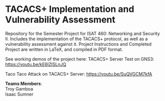 # TACACS+ Implementation and Vulnerability Assessment
Repository for  the Semester Project for ISAT 460: Networking and Security II. Includes the implementation of the TACACS+ protocol, as well as a vulnerability assessment against it. Project Instructions and Completed Project are written in LaTeX, and compiled in PDF format.

See working demos of the project here:
TACACS+ Server Test on GNS3: https://youtu.be/kE6lZISLnJQ

Taco Taco Attack on TACACS+ Server: https://youtu.be/SuQVGCM7kfA

**Teams Members**:   
Troy Gamboa    
Isaac Sumner
